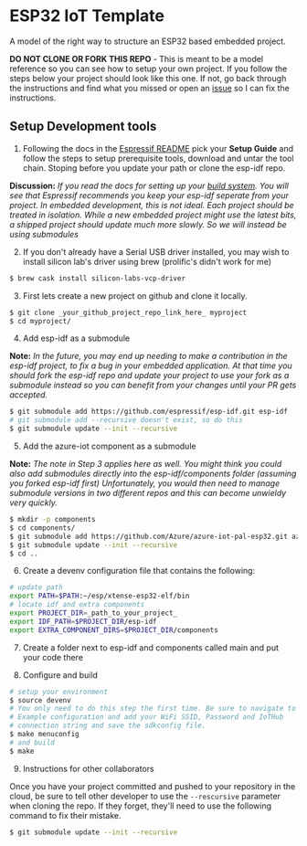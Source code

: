 # ESP32 IoT Template

A model of the right way to structure an ESP32 based embedded project.

**DO NOT CLONE OR FORK THIS REPO** - This is meant to be a model reference so
you can see how to setup your own project. If you follow the steps below your
project should look like this one. If not, go back through the instructions and
find what you missed or open an
[issue](https://github.com/seank-com/esp32-iot-template/issues) so I can fix
the instructions.

## Setup Development tools

1. Following the docs in the
  [Espressif README](https://github.com/espressif/esp-idf) pick your **Setup
  Guide** and follow the steps to setup prerequisite tools, download and untar
  the tool chain. Stoping before you update your path or clone the esp-idf repo.

  **Discussion:** *If you read the docs for setting up your
  [build system](https://esp-idf.readthedocs.io/en/v1.0/build_system.html). You
  will see that Espressif recommends you keep your esp-idf seperate from your
  project. In embedded development, this is not ideal. Each project should be
  treated in isolation. While a new embedded project might use the latest bits,
  a shipped project should update much more slowly. So we will instead be using
  submodules*

2. If you don't already have a Serial USB driver installed, you may wish to
  install silicon lab's driver using brew (prolific's didn't work for me)

  ```bash
  $ brew cask install silicon-labs-vcp-driver
  ```
3. First lets create a new project on github and clone it locally.
  ```bash
  $ git clone _your_github_project_repo_link_here_ myproject
  $ cd myproject/
  ```
4. Add esp-idf as a submodule

  **Note:** *In the future, you may end up needing to make a contribution in the
  esp-idf project, to fix a bug in your embedded application. At that time you
  should fork the esp-idf repo and update your project to use your fork as a
  submodule instead so you can benefit from your changes until your PR gets
  accepted.*

  ```bash
  $ git submodule add https://github.com/espressif/esp-idf.git esp-idf
  # git submodule add --recursive doesn't exist, so do this
  $ git submodule update --init --recursive
  ```

5. Add the azure-iot component as a submodule

  **Note:** *The note in Step 3 applies here as well. You might think you could
  also add submodules directly into the esp-idf/components folder (assuming you
  forked esp-idf first) Unfortunately, you would then need to manage submodule
  versions in two different repos and this can become unwieldy very quickly.*

  ```bash
  $ mkdir -p components
  $ cd components/
  $ git submodule add https://github.com/Azure/azure-iot-pal-esp32.git azure-iot
  $ git submodule update --init --recursive
  $ cd ..
  ```

6. Create a devenv configuration file that contains the following:  

  ```bash
  # update path
  export PATH=$PATH:~/esp/xtense-esp32-elf/bin
  # locate idf and extra components
  export PROJECT_DIR=_path_to_your_project_
  export IDF_PATH=$PROJECT_DIR/esp-idf
  export EXTRA_COMPONENT_DIRS=$PROJECT_DIR/components
  ```

7. Create a folder next to esp-idf and components called main and put your code
  there

8. Configure and build

  ```bash
  # setup your environment
  $ source devenv
  # You only need to do this step the first time. Be sure to navigate to
  # Example configuration and add your WiFi SSID, Password and IoTHub
  # connection string and save the sdkconfig file.
  $ make menuconfig
  # and build
  $ make
  ```

9. Instructions for other collaborators

  Once you have your project committed and pushed to your repository in the
  cloud, be sure to tell other developer to use the ```--rescursive``` parameter
  when cloning the repo. If they forget, they'll need to use the following
  command to fix their mistake.

  ```bash
  $ git submodule update --init --recursive
  ```
